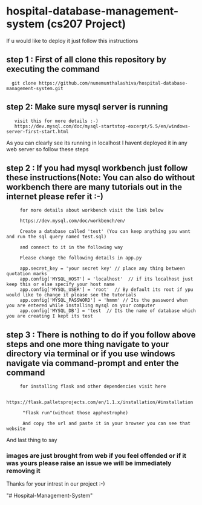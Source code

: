 # hospital-database-management-system (cs207 Project)
If u would like to deploy it just follow this instructions


## step 1 : First of all clone this repository by executing the command
      git clone https://github.com/nunemunthalashiva/hospital-database-management-system.git
      
## step 2: Make sure mysql server is running
       visit this for more details :-)
       https://dev.mysql.com/doc/mysql-startstop-excerpt/5.5/en/windows-server-first-start.html
      
As you can clearly see its running in localhost I havent deployed it in any web server so follow these steps

## step 2 : If you had mysql workbench just follow these instructions(Note: You can also do without workbench there are many tutorials out in the internet please refer it :-)
           
         for more details about workbench visit the link below
         
         https://dev.mysql.com/doc/workbench/en/
         
         Create a database called 'test' (You can keep anything you want and run the sql query named test.sql)
         
         and connect to it in the following way
         
         Please change the following details in app.py
         
         app.secret_key = 'your secret key' // place any thing between quotation marks
         app.config['MYSQL_HOST'] = 'localhost'  // if its localhost just keep this or else specify your host name
         app.config['MYSQL_USER'] = 'root'  // By default its root if ypu would like to change it please see the tutorials
         app.config['MYSQL_PASSWORD'] = 'hmmm' // Its the password when you are entered while installing mysql on your computer
         app.config['MYSQL_DB'] = 'test  // Its the name of database which you are creating I kept its test 
         
  
 ## step 3 : There is nothing to do if you follow above steps and one more thing navigate to your directory via terminal or if you use windows navigate via command-prompt and enter the command
             
         for installing flask and other dependencies visit here
         
         https://flask.palletsprojects.com/en/1.1.x/installation/#installation
         
          "flask run"(without those apphostrophe)
          
          And copy the url and paste it in your browser you can see that website
          
 And last thing to say
 ### images are just brought from web if you feel offended or if it was yours please raise an issue we will be immediately removing it 
 
 Thanks for your intrest in our project :-)

          
          
         
         
         

"# Hospital-Management-System" 
